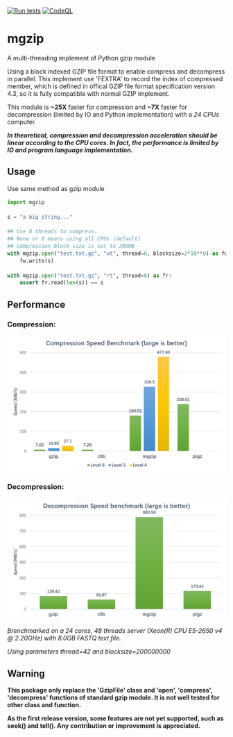 [![Run tests](https://github.com/mgzip/mgzip/actions/workflows/python-tests.yml/badge.svg)](https://github.com/mgzip/mgzip/actions/workflows/python-tests.yml)
[![CodeQL](https://github.com/mgzip/mgzip/actions/workflows/codeql-analysis.yml/badge.svg)](https://github.com/mgzip/mgzip/actions/workflows/codeql-analysis.yml)

# mgzip
A multi-threading implement of Python gzip module

Using a block indexed GZIP file format to enable compress and decompress in parallel. This implement use 'FEXTRA' to record the index of compressed member, which is defined in offical GZIP file format specification version 4.3, so it is fully compatible with normal GZIP implement.

This module is **~25X** faster for compression and **~7X** faster for decompression (limited by IO and Python implementation) with a *24 CPUs* computer.

***In theoretical, compression and decompression acceleration should be linear according to the CPU cores. In fact, the performance is limited by IO and program language implementation.***

## Usage
Use same method as gzip module
```python
import mgzip

s = "a big string..."

## Use 8 threads to compress.
## None or 0 means using all CPUs (default)
## Compression block size is set to 200MB
with mgzip.open("test.txt.gz", "wt", thread=8, blocksize=2*10**8) as fw:
    fw.write(s)

with mgzip.open("test.txt.gz", "rt", thread=8) as fr:
    assert fr.read(len(s)) == s
```

## Performance
### Compression:
![Compression Performance](CompressionBenchmark.png)

### Decompression:
![Decompression Performance](DecompressionBenchmark.png)

*Brenchmarked on a 24 cores, 48 threads server (Xeon(R) CPU E5-2650 v4 @ 2.20GHz) with 8.0GB FASTQ text file.*

*Using parameters thread=42 and blocksize=200000000*

## Warning
**This package only replace the 'GzipFile' class and 'open', 'compress', 'decompress' functions of standard gzip module. It is not well tested for other class and function.**

**As the first release version, some features are not yet supported, such as seek() and tell(). Any contribution or improvement is appreciated.**
